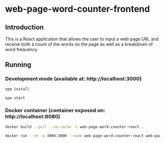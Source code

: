 # web-page-word-counter-frontend

## Introduction
This is a React application that allows the user to input a web page URL and receive both a count of the words on the page as well as a breakdown of word frequency.

## Running
### Development mode (available at: http://localhost:3000)
```bash
npm install
```
```bash
npm start
```

### Docker container (container exposed on: http://localhost:8080)
```bash
docker build --pull --no-cache -t web-page-word-counter-react .
```
```bash
docker run --rm -p 3000:3000 --name web-page-word-counter-react web-page-word-counter-react
```
